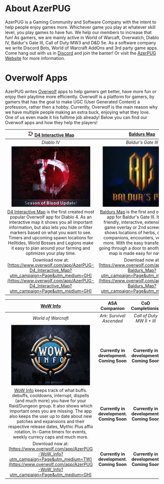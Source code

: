 # About AzerPUG
AzerPUG is a Gaming Community and Software Company with the intent to help people enjoy games more. Whichever game you play at whatever skill level, you play games to have fun. We help our members to increase that fun! As gamers, we are mainly active in World of Warcaft, Overwatch, Diablo IV, Baldur's Gate III, Call of Duty MW3 and D&D 5e. As a software company we write Discord Bots, World of Warcraft AddOns and 3rd party game apps. Come hang out with us in [Discord](https://www.azerpug.com/discord) and join the banter! Or visit the [AzerPUG Website](https://www.azerpug.com/) for more information.

# Overwolf Apps
AzerPUG writes [Overwolf](https://www.overwolf.com/) apps to help gamers get better, have more fun or enjoy their playtime more efficiently. Overwolf is a platform for gamers, by gamers that has the goal to make UGC (User Generated Content) a profession, rather then a hobby. Currently, Overwolf is the main reason why we have multiple people making an extra buck, enjoying what they love. One of us even made it his fulltime job already! Below you can find our Overwolf apps and how they help the players!

| <img src="https://github.com/AzerPUG/AZP-Files/blob/main/OWAppLogos/D4IM.png?raw=true" width="20" height="20" /> [D4 Interactive Map](https://www.overwolf.com/app/AzerPUG-D4_Interactive_Map?utm_campaign=Page&utm_medium=TW) |  [Baldurs Map](https://www.overwolf.com/app/AzerPUG-Baldurs_Map?utm_campaign=Page&utm_medium=GH) | [Starfield Companion](https://www.overwolf.com/app/AzerPUG-Starfield_Companion?utm_campaign=Page&utm_medium=GH) |
| :----: | :----: | :----: |
| *Diablo IV* | *Baldur's Gate III* | *Starfield* | 
| [![](https://github.com/AzerPUG/AZP-Files/blob/main/OWStorePanels/D4IM.png?raw=true "")](https://www.overwolf.com/app/AzerPUG-D4_Interactive_Map?utm_campaign=Page&utm_medium=GH "") | [![](https://github.com/AzerPUG/AZP-Files/blob/main/OWStorePanels/BGM.png?raw=true "")]([https://www.overwolf.com/app/AzerPUG-D4_Interactive_Map?utm_campaign=Page&utm_medium=GH](https://www.overwolf.com/app/AzerPUG-Baldurs_Map?utm_campaign=Page&utm_medium=GH) "") | [![](https://github.com/AzerPUG/AZP-Files/blob/main/OWStorePanels/SFC.png?raw=true "")]([https://www.overwolf.com/app/AzerPUG-Starfield_Companion?utm_campaign=Page&utm_medium=GH](https://www.overwolf.com/app/AzerPUG-Starfield_Companion_Map?utm_campaign=Page&utm_medium=GH) "") |
| [D4 Interactive Map](https://www.overwolf.com/app/AzerPUG-D4_Interactive_Map?utm_campaign=Page&utm_medium=GH) is the first created most popular Overwolf app for Diablo 4. As an interactive map it shows you all important information, but also lets you hide or filter markers based on what you want to see. Timers and upcoming spawn locations for Helltides, World Bosses and Legions make it easy to plan around your farming and optimizes your play time. | [Baldurs Map](https://www.overwolf.com/app/AzerPUG-Baldurs_Map?utm_campaign=Page&utm_medium=GH) is the first and only Overwolf app for Baldur's Gate III. It is a user friendly, interactive, extensive map for game overlay or 2nd screen. The app shows locations of herbs, containers, companions, encounters, vendors and more. With the easy transfer locations, going through a door to another part of the map is made easy for navigation. | [Starfield Companion](https://www.overwolf.com/app/AzerPUG-Starfield_Companion?utm_campaign=Page&utm_medium=GH) provides crucial information about Star Systems, Planets and Moons. It shows resources to make it easy to decide where to build an outpost next. The app also provides more information about Ship Parts then the game initially does, to help the player determine what the best parts are for them and their current ship. |
| Download now at: [https://www.overwolf.com/app/AzerPUG-D4_Interactive_Map?utm_campaign=Page&utm_medium=GH](https://www.overwolf.com/app/AzerPUG-D4_Interactive_Map?utm_campaign=Page&utm_medium=GH) | Download now at: [https://www.overwolf.com/app/AzerPUG-Baldurs_Map?utm_campaign=Page&utm_medium=GH](https://www.overwolf.com/app/AzerPUG-Baldurs_Map?utm_campaign=Page&utm_medium=GH) | Download now at: [https://www.overwolf.com/app/AzerPUG-Starfield_Companion?utm_campaign=Page&utm_medium=GH](https://www.overwolf.com/app/AzerPUG-Starfield_Companion?utm_campaign=Page&utm_medium=GH) |

|  [WoW Info](https://www.overwolf.com/app/AzerPUG-WoW_Info?utm_campaign=Page&utm_medium=GH) | ASA Companion | CoD Completionist |
| :----: | :----: | :----: |
| *World of Warcraft* | *Ark: Survival Ascended* | *Call of Duty MW II + III* |
| [![](https://github.com/AzerPUG/AZP-Files/blob/main/OWStorePanels/WoWI.png?raw=true "")]([https://www.overwolf.com/app/AzerPUG-WoW_Info?utm_campaign=Page&utm_medium=GH](https://www.overwolf.com/app/AzerPUG-Baldurs_Map?utm_campaign=Page&utm_medium=GH) "") | **Currently in development. Coming Soon** | **Currently in development. Coming Soon** |
| [WoW Info](https://www.overwolf.com/app/AzerPUG-WoW_Info?utm_campaign=Page&utm_medium=GH) keeps track of what buffs. debuffs, cooldowns, interrupt, dispells (and much more) you have for your Raid/Dungeon group. It also shows which important ones you are missing. The app also keeps the user up to date about new patches and expansions and their respective release dates, Mythic Plus affix rotation, In-Game timers for events, weekly currecy caps and much more. | **Currently in development. Coming Soon** | **Currently in development. Coming Soon** |
| Download now at: [https://www.overwolf.com/app/AzerPUG-WoW_Info?utm_campaign=Page&utm_medium=TW](https://www.overwolf.com/app/AzerPUG-WoW_Info?utm_campaign=Page&utm_medium=GH) | **Currently in development. Coming Soon** | **Currently in development. Coming Soon** |

